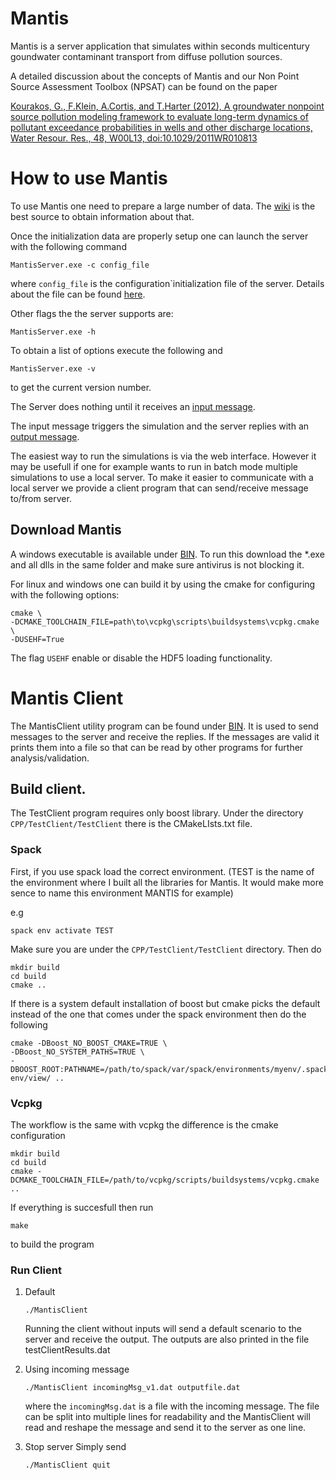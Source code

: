 # Mantis
Mantis is a server application that simulates within seconds multicentury goundwater contaminant transport from diffuse pollution sources. 

A detailed discussion about the concepts of Mantis and our Non Point Source Assessment Toolbox (NPSAT) can be found on the paper

[Kourakos, G., F.Klein, A.Cortis, and T.Harter (2012), A groundwater nonpoint source pollution modeling framework to evaluate long-term dynamics of pollutant exceedance probabilities in wells and other discharge locations, Water Resour. Res., 48, W00L13, doi:10.1029/2011WR010813](https://agupubs.onlinelibrary.wiley.com/doi/full/10.1029/2011WR010813)



# How to use Mantis
To use Mantis one need to prepare a large number of data. The [wiki](https://github.com/giorgk/Mantis/wiki) is the best source to obtain information about that.

Once the initialization data are properly setup one can launch the server with the following command

```
MantisServer.exe -c config_file
```
where `config_file` is the configuration`initialization file of the server. Details about the file can be found [here](https://github.com/giorgk/Mantis/wiki/Initialization-Data).

Other flags the the server supports are:
```
MantisServer.exe -h
```
To obtain a list of options execute the following
and
```
MantisServer.exe -v
```
to get the current version number.

The Server does nothing until it receives an [input message](https://github.com/giorgk/Mantis/wiki/Runtime-Data).

The input message triggers the simulation and the server replies with an [output message](https://github.com/giorgk/Mantis/wiki#output-data).

The easiest way to run the simulations is via the web interface. However it may be usefull if one for example wants to run in batch mode multiple simulations to use a local server. To make it easier to communicate with a local server we provide a client program that can send/receive message to/from server.

## Download Mantis
A windows executable is available under [BIN](https://github.com/giorgk/Mantis/tree/master/CPP/BIN). To run this download the *.exe and all dlls in the same folder and make sure antivirus is not blocking it.

For linux and windows one can build it by using the cmake for configuring with the following options:
```
cmake \
-DCMAKE_TOOLCHAIN_FILE=path\to\vcpkg\scripts\buildsystems\vcpkg.cmake \
-DUSEHF=True
```
The flag `USEHF` enable or disable the HDF5 loading functionality.



 # Mantis Client

 The MantisClient utility program can be found under [BIN](https://github.com/giorgk/Mantis/tree/master/CPP/BIN). It is used to send  messages to the server and receive the replies.
 If the messages are valid it prints them into a file so that can be read by other programs for further analysis/validation.

 ## Build client.
 The TestClient program requires only boost library. Under the directory ```CPP/TestClient/TestClient``` there is the CMakeLIsts.txt file.
 
 ### Spack
 First, if you use spack load the correct environment. (TEST is the name of the environment where I built all the libraries for Mantis. It would make more sence to name this environment MANTIS for example)

 e.g
 ```
spack env activate TEST
 ```
Make sure you are under the ```CPP/TestClient/TestClient``` directory. Then do
 ```
mkdir build
cd build
cmake ..
 ```
 If there is a system default installation of boost but cmake picks the default instead of the one that comes under the spack environment then do the following
 ```
cmake -DBoost_NO_BOOST_CMAKE=TRUE \
-DBoost_NO_SYSTEM_PATHS=TRUE \
-DBOOST_ROOT:PATHNAME=/path/to/spack/var/spack/environments/myenv/.spack-env/view/ ..
 ```


### Vcpkg
The workflow is the same with vcpkg the difference is the cmake configuration
```
mkdir build
cd build
cmake -DCMAKE_TOOLCHAIN_FILE=/path/to/vcpkg/scripts/buildsystems/vcpkg.cmake ..
```
If everything is succesfull then run
```
make
```
to build the program

### Run Client
1. Default
    ```
    ./MantisClient
    ```
    Running the client without inputs will send a default scenario to the server and receive the output. The outputs are also printed in the file testClientResults.dat

2. Using incoming message
    ```
    ./MantisClient incomingMsg_v1.dat outputfile.dat
    ```
    where the ```incomingMsg.dat``` is a file with the incoming message. The file can be split into multiple lines for readability and the MantisClient will read and reshape the message and send it to the server as one line. 

3. Stop server
    Simply send
    ```
    ./MantisClient quit
    ```





